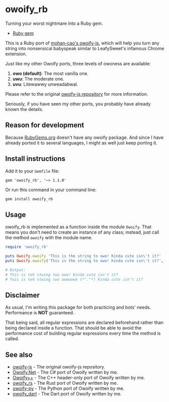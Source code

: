 # owoify_rb
Turning your worst nightmare into a Ruby gem.

- [Ruby gem](https://rubygems.org/gems/owoify_rb)

This is a Ruby port of [mohan-cao's owoify-js](https://github.com/mohan-cao/owoify-js), which will help you turn any string into nonsensical babyspeak similar to LeafySweet's infamous Chrome extension.

Just like my other Owoify ports, three levels of owoness are available:

1. **owo (default)**: The most vanilla one.
2. **uwu**: The moderate one.
3. **uvu**: Litewawwy unweadabwal.

Please refer to the original [owoify-js repository](https://github.com/mohan-cao/owoify-js) for more information.

Seriously, if you have seen my other ports, you probably have already known the details.

## Reason for development
Because [RubyGems.org](https://rubygems.org/) doesn't have any owoify package. And since I have already ported it to several languages, I might as well just keep porting it.

## Install instructions
Add it to your `Gemfile` file:
```
gem 'owoify_rb', '~> 1.1.0'
```
Or run this command in your command line:
```bash
gem install owoify_rb
```

## Usage
owoify_rb is implemented as a function inside the module `Owoify`. That means you don't need to create an instance of any class; instead, just call the method `owoify` with the module name.
```ruby
require 'owoify_rb'

puts Owoify.owoify 'This is the string to owo! Kinda cute isn\'t it?'
puts Owoify.owoify('This is the string to owo! Kinda cute isn\'t it?', 'uvu')

# Output:
# This is teh stwing two owo! Kinda cute isn't it?
# fwis is teh stwing two owowowo (*^.^*) Kinda cute isn't it?
```

## Disclaimer
As usual, I'm writing this package for both practicing and bots' needs. Performance is **NOT** guaranteed.

That being said, all regular expressions are declared beforehand rather than being declared inside a function. That should be able to avoid the performance cost of building regular expressions every time the method is called.

## See also
- [owoify-js](https://github.com/mohan-cao/owoify-js) - The original owoify-js repository.
- [Owoify.Net](https://www.nuget.org/packages/Owoify.Net/1.0.1) - The C# port of Owoify written by me.
- [Owoify++](https://github.com/deadshot465/OwoifyCpp) - The C++ header-only port of Owoify written by me.
- [owoify_rs](https://crates.io/crates/owoify_rs) - The Rust port of Owoify written by me.
- [owoify-py](https://pypi.org/project/owoify-py/) - The Python port of Owoify written by me.
- [owoify_dart](https://pub.dev/packages/owoify_dart) - The Dart port of Owoify written by me.